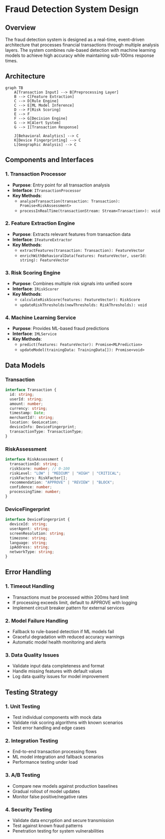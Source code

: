 # Fraud Detection System Design

## Overview

The fraud detection system is designed as a real-time, event-driven architecture that processes financial transactions through multiple analysis layers. The system combines rule-based detection with machine learning models to achieve high accuracy while maintaining sub-100ms response times.

## Architecture

```mermaid
graph TB
    A[Transaction Input] --> B[Preprocessing Layer]
    B --> C[Feature Extraction]
    C --> D[Rule Engine]
    C --> E[ML Model Inference]
    D --> F[Risk Scoring]
    E --> F
    F --> G[Decision Engine]
    G --> H[Alert System]
    G --> I[Transaction Response]

    J[Behavioral Analytics] --> C
    K[Device Fingerprinting] --> C
    L[Geographic Analysis] --> C
```

## Components and Interfaces

### 1. Transaction Processor

- **Purpose**: Entry point for all transaction analysis
- **Interface**: `ITransactionProcessor`
- **Key Methods**:
  - `analyzeTransaction(transaction: Transaction): Promise<RiskAssessment>`
  - `processInRealTime(transactionStream: Stream<Transaction>): void`

### 2. Feature Extraction Engine

- **Purpose**: Extracts relevant features from transaction data
- **Interface**: `IFeatureExtractor`
- **Key Methods**:
  - `extractFeatures(transaction: Transaction): FeatureVector`
  - `enrichWithBehavioralData(features: FeatureVector, userId: string): FeatureVector`

### 3. Risk Scoring Engine

- **Purpose**: Combines multiple risk signals into unified score
- **Interface**: `IRiskScorer`
- **Key Methods**:
  - `calculateRiskScore(features: FeatureVector): RiskScore`
  - `updateRiskThresholds(newThresholds: RiskThresholds): void`

### 4. Machine Learning Service

- **Purpose**: Provides ML-based fraud predictions
- **Interface**: `IMLService`
- **Key Methods**:
  - `predict(features: FeatureVector): Promise<MLPrediction>`
  - `updateModel(trainingData: TrainingData[]): Promise<void>`

## Data Models

### Transaction

```typescript
interface Transaction {
  id: string;
  userId: string;
  amount: number;
  currency: string;
  timestamp: Date;
  merchantId?: string;
  location: GeoLocation;
  deviceInfo: DeviceFingerprint;
  transactionType: TransactionType;
}
```

### RiskAssessment

```typescript
interface RiskAssessment {
  transactionId: string;
  riskScore: number; // 0-100
  riskLevel: "LOW" | "MEDIUM" | "HIGH" | "CRITICAL";
  riskFactors: RiskFactor[];
  recommendation: "APPROVE" | "REVIEW" | "BLOCK";
  confidence: number;
  processingTime: number;
}
```

### DeviceFingerprint

```typescript
interface DeviceFingerprint {
  deviceId: string;
  userAgent: string;
  screenResolution: string;
  timezone: string;
  language: string;
  ipAddress: string;
  networkType: string;
}
```

## Error Handling

### 1. Timeout Handling

- Transactions must be processed within 200ms hard limit
- If processing exceeds limit, default to APPROVE with logging
- Implement circuit breaker pattern for external services

### 2. Model Failure Handling

- Fallback to rule-based detection if ML models fail
- Graceful degradation with reduced accuracy warnings
- Automatic model health monitoring and alerts

### 3. Data Quality Issues

- Validate input data completeness and format
- Handle missing features with default values
- Log data quality issues for model improvement

## Testing Strategy

### 1. Unit Testing

- Test individual components with mock data
- Validate risk scoring algorithms with known scenarios
- Test error handling and edge cases

### 2. Integration Testing

- End-to-end transaction processing flows
- ML model integration and fallback scenarios
- Performance testing under load

### 3. A/B Testing

- Compare new models against production baselines
- Gradual rollout of model updates
- Monitor false positive/negative rates

### 4. Security Testing

- Validate data encryption and secure transmission
- Test against known fraud patterns
- Penetration testing for system vulnerabilities
